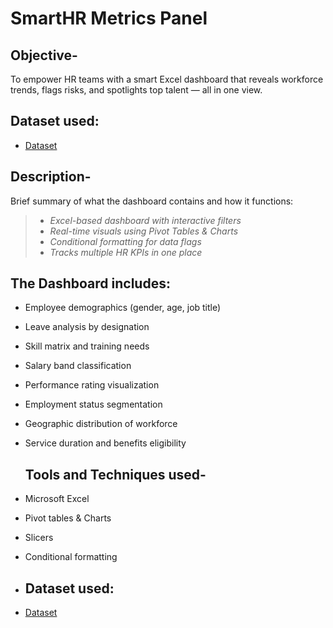 # SmartHR Metrics Panel

## Objective-
To empower HR teams with a smart Excel dashboard that reveals workforce trends, flags risks, and spotlights top talent — all in one view.

## Dataset used:
- <a href="https://github.com/Neha-Kashyap-15/HR_KPI_Performance_Tracker/blob/main/SmartHR%20Metric%20Panel.xlsx">Dataset</a>


## Description-
Brief summary of what the dashboard contains and how it functions:

> - *Excel-based dashboard with interactive filters*  
> - *Real-time visuals using Pivot Tables & Charts*  
> - *Conditional formatting for data flags*  
> - *Tracks multiple HR KPIs in one place*

## The Dashboard includes:

- Employee demographics (gender, age, job title)

- Leave analysis by designation

- Skill matrix and training needs

- Salary band classification

- Performance rating visualization

- Employment status segmentation

- Geographic distribution of workforce

- Service duration and benefits eligibility

   ## Tools and Techniques used-

 - Microsoft Excel
 - Pivot tables & Charts
 - Slicers
 - Conditional formatting

 - ## Dataset used:
 - <a href="https://github.com/Neha-Kashyap-15/HR_KPI_Performance_Tracker/blob/main/SmartHR%20Metric%20Panel.xlsx">Dataset</a>
